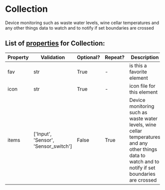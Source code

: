 <!--s_name-->
# Collection

<!--e_name-->

<!--s_role-->
<!--e_role-->

<!--s_descr-->
Device monitoring such as waste water levels, wine cellar temperatures and any other things data to watch and to notify if set boundaries are crossed

<!--e_descr-->

<!--s_tbl-->
## List of [properties](properties.md) for __Collection__:

  | Property | Validation | Optional? | Repeat? | Description |
  | --- | --- | --- | --- | --- |
  | fav | str | True | - | is this a favorite element | 
  | icon | str | True | - | icon file for this element | 
  | items | ['Input', 'Sensor', 'Sensor_switch'] | False | True | Device monitoring such as waste water levels, wine cellar temperatures and any other things data to watch and to notify if set boundaries are crossed | 
<!--e_tbl-->

